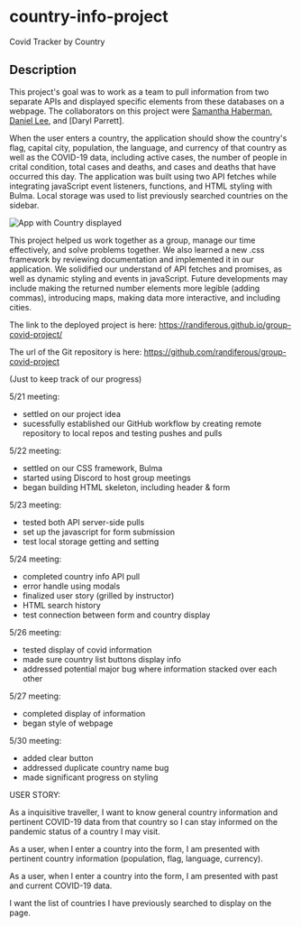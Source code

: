 # country-info-project

Covid Tracker by Country

## Description

This project's goal was to work as a team to pull information from two separate APIs and displayed specific elements from these databases on a webpage.  The collaborators on this project were [Samantha Haberman](https://github.com/Samantha-Ruth), [Daniel Lee](https://github.com/randiferous), and [Daryl Parrett]. 

When the user enters a country, the application should show the country's flag, capital city, population, the language, and currency of that country as well as the COVID-19 data, including active cases, the number of people in crital condition, total cases and deaths, and cases and deaths that have occurred this day.  The application was built using two API fetches while integrating javaScript event listeners, functions, and HTML styling with Bulma.  Local storage was used to list previously searched countries on the sidebar. 

![App with Country displayed](https://user-images.githubusercontent.com/64170123/171307462-5df3cd3d-3039-49b6-8940-c78743756b16.jpg)


This project helped us work together as a group, manage our time effectively, and solve problems together.  We also learned a new .css framework by reviewing documentation and implemented it in our application.   We solidified our understand of API fetches and promises, as well as dynamic styling and events in javaScript.  Future developments may include making the returned number elements more legible (adding commas), introducing maps, making data more interactive, and including cities. 


The link to the deployed project is here: https://randiferous.github.io/group-covid-project/

The url of the Git repository is here: https://github.com/randiferous/group-covid-project











(Just to keep track of our progress)

5/21 meeting:
- settled on our project idea
- sucessfully established our GitHub workflow by creating remote repository to local repos and testing pushes and pulls

5/22 meeting:
- settled on our CSS framework, Bulma
- started using Discord to host group meetings
- began building HTML skeleton, including header & form

5/23 meeting:
- tested both API server-side pulls
- set up the javascript for form submission
- test local storage getting and setting

5/24 meeting:
- completed country info API pull
- error handle using modals
- finalized user story (grilled by instructor)
- HTML search history
- test connection between form and country display

5/26 meeting:
- tested display of covid information
- made sure country list buttons display info
- addressed potential major bug where information stacked over each other

5/27 meeting:
- completed display of information
- began style of webpage

5/30 meeting:
- added clear button
- addressed duplicate country name bug
- made significant progress on styling

USER STORY:

As a inquisitive traveller, I want to know general country 
information and pertinent COVID-19 data from that country 
so I can stay informed on the pandemic status of a country 
I may visit. 

As a user, when I enter a country into the form, I am presented 
with pertinent country information (population, flag, language, 
currency). 

As a user, when I enter a country into the form, I am presented 
with past and current COVID-19 data. 

I want the list of countries I have previously searched to display on the page. 
